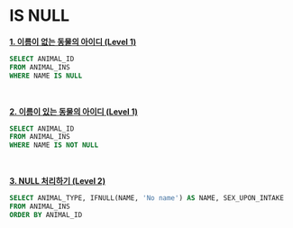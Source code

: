 # IS NULL

**[1. 이름이 없는 동물의 아이디 (Level 1)](https://programmers.co.kr/learn/courses/30/lessons/59039)**

```sql
SELECT ANIMAL_ID
FROM ANIMAL_INS
WHERE NAME IS NULL
```

<br/>

**[2. 이름이 있는 동물의 아이디 (Level 1)](https://programmers.co.kr/learn/courses/30/lessons/59407)**

```sql
SELECT ANIMAL_ID
FROM ANIMAL_INS
WHERE NAME IS NOT NULL
```

<br/>

**[3. NULL 처리하기 (Level 2)](https://programmers.co.kr/learn/courses/30/lessons/59410)**

```sql
SELECT ANIMAL_TYPE, IFNULL(NAME, 'No name') AS NAME, SEX_UPON_INTAKE
FROM ANIMAL_INS
ORDER BY ANIMAL_ID
```
